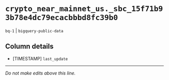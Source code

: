 # `crypto_near_mainnet_us._sbc_15f71b93b78e4dc79ecacbbbd8fc39b0`
`bq-1` | `bigquery-public-data`

## Column details
* [TIMESTAMP] `last_update`

-------------------------------------------------------------------------------
*Do not make edits above this line.*
